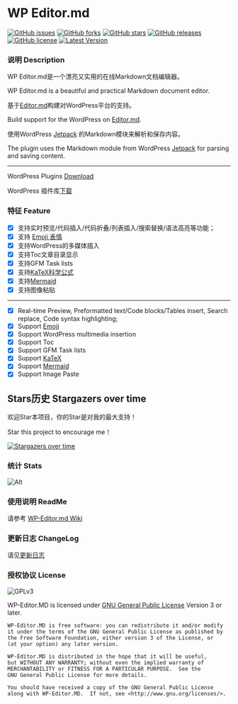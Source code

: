 # WP Editor.md

[![GitHub issues](https://img.shields.io/github/issues/LuRenJiasWorld/WP-Editor.md.svg)](https://github.com/LuRenJiasWorld/WP-Editor.md/issues)
[![GitHub forks](https://img.shields.io/github/forks/LuRenJiasWorld/WP-Editor.md.svg)](https://github.com/LuRenJiasWorld/WP-Editor.md/network)
[![GitHub stars](https://img.shields.io/github/stars/LuRenJiasWorld/WP-Editor.md.svg)](https://github.com/LuRenJiasWorld/WP-Editor.md/stargazers)
[![GitHub releases](https://img.shields.io/github/downloads/LuRenJiasWorld/WP-Editor.md/total.svg)](https://github.com/LuRenJiasWorld/WP-Editor.md/releases)
[![GitHub license](https://img.shields.io/github/license/LuRenJiasWorld/WP-Editor.md.svg)](https://github.com/LuRenJiasWorld/WP-Editor.md/blob/master/LICENSE)
[![Latest Version](https://img.shields.io/badge/Latest%20Version-10.2.1-green)](https://github.com/LuRenJiasWorld/WP-Editor.md/releases)

### 说明 Description

WP Editor.md是一个漂亮又实用的在线Markdown文档编辑器。

WP Editor.md is a beautiful and practical Markdown document editor.

基于[Editor.md](https://github.com/pandao/editor.md)构建对WordPress平台的支持。

Build support for the WordPress on [Editor.md](https://github.com/pandao/editor.md).

使用WordPress [Jetpack](http://jetpack.me) 的Markdown模块来解析和保存内容。

The plugin uses the Markdown module from WordPress [Jetpack](http://jetpack.me) for parsing and saving content.

---

WordPress Plugins [Download](https://wordpress.org/plugins/wp-editormd/)

WordPress 插件库[下载](https://wordpress.org/plugins/wp-editormd/)

### 特征 Feature

 - [x] 支持实时预览/代码插入/代码折叠/列表插入/搜索替换/语法高亮等功能；
 - [x] 支持 [Emoji 表情](http://www.emoji-cheat-sheet.com/)
 - [x] 支持WordPress的多媒体插入
 - [x] 支持Toc文章目录显示
 - [x] 支持GFM Task lists
 - [x] 支持[KaTeX科学公式](https://khan.github.io/KaTeX/)
 - [x] 支持[Mermaid](https://mermaidjs.github.io/)
 - [x] 支持图像粘贴

 ---

 - [x] Real-time Preview, Preformatted text/Code blocks/Tables insert, Search replace, Code syntax highlighting;
 - [x] Support [Emoji](http://www.emoji-cheat-sheet.com/)
 - [x] Support WordPress multimedia insertion
 - [x] Support Toc
 - [x] Support GFM Task lists
 - [x] Support [KaTeX](https://khan.github.io/KaTeX/)
 - [x] Support [Mermaid](https://mermaidjs.github.io/)
 - [x] Support Image Paste

## Stars历史 Stargazers over time

欢迎Star本项目，你的Star是对我的最大支持！

Star this project to encourage me！

[![Stargazers over time](https://starchart.cc/LuRenJiasWorld/WP-Editor.md.svg)](https://starchart.cc/LuRenJiasWorld/WP-Editor.md)

### 统计 Stats

![Alt](https://repobeats.axiom.co/api/embed/c2843d385072700fb3c8878df31bf455f03f1c89.svg "Repobeats analytics image")

### 使用说明 ReadMe

请参考 [WP-Editor.md Wiki](https://github.com/LuRenJiasWorld/WP-Editor.md/wiki)
 
### 更新日志 ChangeLog

请见[更新日志](https://github.com/LuRenJiasWorld/WP-Editor.md/blob/master/CHANGELOG.md)

### 授权协议 License

![GPLv3](https://www.gnu.org/graphics/gplv3-127x51.png)

WP-Editor.MD is licensed under [GNU General Public License](https://www.gnu.org/licenses/gpl.html) Version 3 or later.

```
WP-Editor.MD is free software: you can redistribute it and/or modify
it under the terms of the GNU General Public License as published by
the Free Software Foundation, either version 3 of the License, or
(at your option) any later version.

WP-Editor.MD is distributed in the hope that it will be useful,
but WITHOUT ANY WARRANTY; without even the implied warranty of
MERCHANTABILITY or FITNESS FOR A PARTICULAR PURPOSE.  See the
GNU General Public License for more details.

You should have received a copy of the GNU General Public License
along with WP-Editor.MD.  If not, see <http://www.gnu.org/licenses/>.
```
